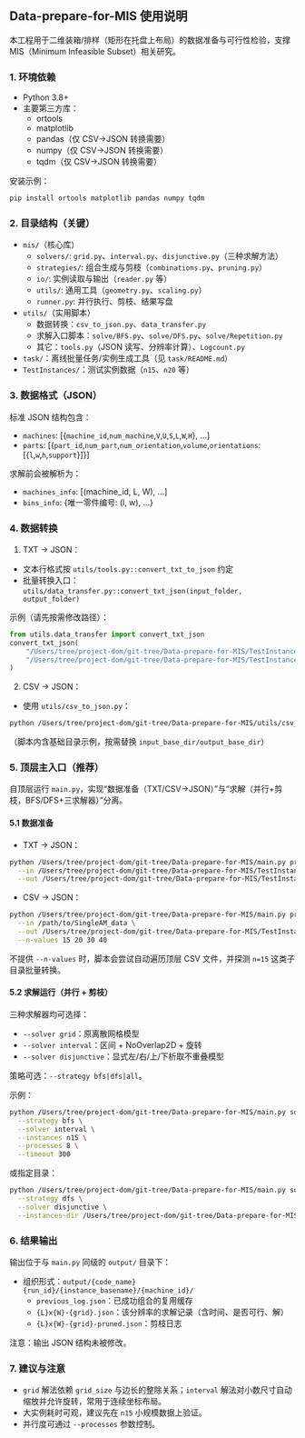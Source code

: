 ## Data-prepare-for-MIS 使用说明

本工程用于二维装箱/排样（矩形在托盘上布局）的数据准备与可行性检验，支撑 MIS（Minimum Infeasible Subset）相关研究。

### 1. 环境依赖
- Python 3.8+
- 主要第三方库：
  - ortools
  - matplotlib
  - pandas（仅 CSV→JSON 转换需要）
  - numpy（仅 CSV→JSON 转换需要）
  - tqdm（仅 CSV→JSON 转换需要）

安装示例：
```bash
pip install ortools matplotlib pandas numpy tqdm
```

### 2. 目录结构（关键）
- `mis/`（核心库）
  - `solvers/`: `grid.py`、`interval.py`、`disjunctive.py`（三种求解方法）
  - `strategies/`: 组合生成与剪枝（`combinations.py`、`pruning.py`）
  - `io/`: 实例读取与输出（`reader.py` 等）
  - `utils/`: 通用工具（`geometry.py`、`scaling.py`）
  - `runner.py`: 并行执行、剪枝、结果写盘
- `utils/`（实用脚本）
  - 数据转换：`csv_to_json.py`、`data_transfer.py`
  - 求解入口脚本：`solve/BFS.py`、`solve/DFS.py`、`solve/Repetition.py`
  - 其它：`tools.py`（JSON 读写、分辨率计算）、`Logcount.py`
- `task/`：离线批量任务/实例生成工具（见 `task/README.md`）
- `TestInstances/`：测试实例数据（`n15`、`n20` 等）

### 3. 数据格式（JSON）
标准 JSON 结构包含：
- `machines`: [{`machine_id`,`num_machine`,`V`,`U`,`S`,`L`,`W`,`H`}, ...]
- `parts`: [{`part_id`,`num_part`,`num_orientation`,`volume`,`orientations`:[{`l`,`w`,`h`,`support`}]}]

求解前会被解析为：
- `machines_info`: [(machine_id, L, W), ...]
- `bins_info`: {唯一零件编号: (l, w), ...}

### 4. 数据转换
1) TXT → JSON：
- 文本行格式按 `utils/tools.py::convert_txt_to_json` 约定
- 批量转换入口：`utils/data_transfer.py::convert_txt_json(input_folder, output_folder)`

示例（请先按需修改路径）：
```python
from utils.data_transfer import convert_txt_json
convert_txt_json(
    "/Users/tree/project-dom/git-tree/Data-prepare-for-MIS/TestInstances/txt",
    "/Users/tree/project-dom/git-tree/Data-prepare-for-MIS/TestInstances/json"
)
```

2) CSV → JSON：
- 使用 `utils/csv_to_json.py`：
```bash
python /Users/tree/project-dom/git-tree/Data-prepare-for-MIS/utils/csv_to_json.py
```
（脚本内含基础目录示例，按需替换 `input_base_dir/output_base_dir`）

### 5. 顶层主入口（推荐）
自顶层运行 `main.py`，实现“数据准备（TXT/CSV→JSON）”与“求解（并行+剪枝，BFS/DFS+三求解器）”分离。

#### 5.1 数据准备
- TXT → JSON：
```bash
python /Users/tree/project-dom/git-tree/Data-prepare-for-MIS/main.py prepare --from txt \
  --in /Users/tree/project-dom/git-tree/Data-prepare-for-MIS/TestInstances/txt \
  --out /Users/tree/project-dom/git-tree/Data-prepare-for-MIS/TestInstances/json
```

- CSV → JSON：
```bash
python /Users/tree/project-dom/git-tree/Data-prepare-for-MIS/main.py prepare --from csv \
  --in /path/to/SingleAM_data \
  --out /Users/tree/project-dom/git-tree/Data-prepare-for-MIS/TestInstances/json/SingleAM_data \
  --n-values 15 20 30 40
```

不提供 `--n-values` 时，脚本会尝试自动遍历顶层 CSV 文件，并探测 `n=15` 这类子目录批量转换。

#### 5.2 求解运行（并行 + 剪枝）
三种求解器均可选择：
- `--solver grid`：原离散网格模型
- `--solver interval`：区间 + NoOverlap2D + 旋转
- `--solver disjunctive`：显式左/右/上/下析取不重叠模型

策略可选：`--strategy bfs|dfs|all`。

示例：
```bash
python /Users/tree/project-dom/git-tree/Data-prepare-for-MIS/main.py solve \
  --strategy bfs \
  --solver interval \
  --instances n15 \
  --processes 8 \
  --timeout 300
```

或指定目录：
```bash
python /Users/tree/project-dom/git-tree/Data-prepare-for-MIS/main.py solve \
  --strategy dfs \
  --solver disjunctive \
  --instances-dir /Users/tree/project-dom/git-tree/Data-prepare-for-MIS/TestInstances/n15
```

### 6. 结果输出
输出位于与 `main.py` 同级的 `output/` 目录下：
- 组织形式：`output/{code_name}{run_id}/{instance_basename}/{machine_id}/`
  - `previous_log.json`：已成功组合的复用缓存
  - `{L}x{W}-{grid}.json`：该分辨率的求解记录（含时间、是否可行、解）
  - `{L}x{W}-{grid}-pruned.json`：剪枝日志

注意：输出 JSON 结构未被修改。

### 7. 建议与注意
- `grid` 解法依赖 `grid_size` 与边长的整除关系；`interval` 解法对小数尺寸自动缩放并允许旋转，常用于连续坐标布局。
- 大实例耗时可观，建议先在 `n15` 小规模数据上验证。
- 并行度可通过 `--processes` 参数控制。

